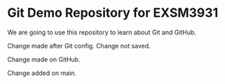 # Git Demo Repository for EXSM3931

We are going to use this repository to learn about Git and GitHub.

Change made after Git config. Change not saved.

Change made on GitHub.

Change added on main.